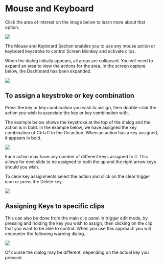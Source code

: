 # Mouse and Keyboard

Click the area of interest on the image below to learn more about that option.

![](../../../images/SettingsMouseAndKeyboard.png)  

The Mouse and Keyboard Section enables you to use any mouse action or keyboard keystroke to control Screen Monkey and activate clips.

When the dialog initially appears, all areas are collapsed. You will need to expand an area to view the actions for the area. In the screen capture below, the Dashboard has been expanded.

![](../../../images/MouseKeyboardDashboard.png)

## To assign a keystroke or key combination

Press the key or key combination you wish to assign, then double-click the action you wish to associate the key or key combination with.

The example below shows the keystroke at the top of the dialog and the action is in bold. In the example below, we have assigned the key combination of Ctrl+G to the Go action. When an action has a key assigned, it appears in bold.

![](../../../images/KeyAssigned.png)

Each action may have any number of different keys assigned to it. This allows for next slide to be assigned to both the up and the right arrow keys should you wish.

To clear key assignments select the action and click on the clear trigger icon or press the Delete key.

![](../../../images/img_330.jpg)

## Assigning Keys to specific clips

This can also be done from the main clip panel in trigger edit mode, by pressing and holding the key you wish to assign, then clicking on the clip that you want to be able to control. When you use this approach you will encounter the following warning dialog.

![](../../../images/HotKeyWarning.png)

Of course the dialog may be different, depending on the actual key you pressed.